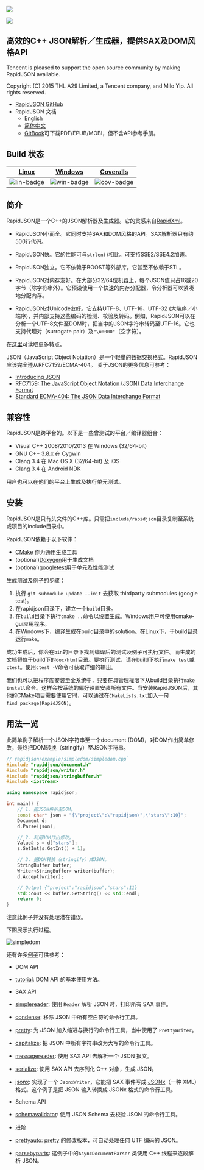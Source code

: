 ![](doc/logo/rapidjson.png)

![](https://img.shields.io/badge/release-v1.0.2-blue.png)

## 高效的C++ JSON解析／生成器，提供SAX及DOM风格API

Tencent is pleased to support the open source community by making RapidJSON available.

Copyright (C) 2015 THL A29 Limited, a Tencent company, and Milo Yip. All rights reserved.

* [RapidJSON GitHub](https://github.com/miloyip/rapidjson/)
* RapidJSON 文档
  * [English](http://rapidjson.org/)
  * [简体中文](http://rapidjson.org/zh-cn/)
  * [GitBook](https://www.gitbook.com/book/miloyip/rapidjson/)可下载PDF/EPUB/MOBI，但不含API参考手册。

## Build 状态

| [Linux][lin-link] | [Windows][win-link] | [Coveralls][cov-link] |
| :---------------: | :-----------------: | :-------------------: |
| ![lin-badge]      | ![win-badge]        | ![cov-badge]          |

[lin-badge]: https://travis-ci.org/miloyip/rapidjson.png?branch=master "Travis build status"
[lin-link]:  https://travis-ci.org/miloyip/rapidjson "Travis build status"
[win-badge]: https://ci.appveyor.com/api/projects/status/u658dcuwxo14a8m9/branch/master "AppVeyor build status"
[win-link]:  https://ci.appveyor.com/project/miloyip/rapidjson/branch/master "AppVeyor build status"
[cov-badge]: https://coveralls.io/repos/miloyip/rapidjson/badge.png?branch=master
[cov-link]:  https://coveralls.io/r/miloyip/rapidjson?branch=master

## 简介

RapidJSON是一个C++的JSON解析器及生成器。它的灵感来自[RapidXml](http://rapidxml.sourceforge.net/)。

* RapidJSON小而全。它同时支持SAX和DOM风格的API。SAX解析器只有约500行代码。

* RapidJSON快。它的性能可与`strlen()`相比。可支持SSE2/SSE4.2加速。

* RapidJSON独立。它不依赖于BOOST等外部库。它甚至不依赖于STL。

* RapidJSON对内存友好。在大部分32/64位机器上，每个JSON值只占16或20字节（除字符串外）。它预设使用一个快速的内存分配器，令分析器可以紧凑地分配内存。

* RapidJSON对Unicode友好。它支持UTF-8、UTF-16、UTF-32 (大端序／小端序)，并内部支持这些编码的检测、校验及转码。例如，RapidJSON可以在分析一个UTF-8文件至DOM时，把当中的JSON字符串转码至UTF-16。它也支持代理对（surrogate pair）及`"\u0000"`（空字符）。

在[这里](doc/features.md)可读取更多特点。

JSON（JavaScript Object Notation）是一个轻量的数据交换格式。RapidJSON应该完全遵从RFC7159/ECMA-404。 关于JSON的更多信息可参考：
* [Introducing JSON](http://json.org/)
* [RFC7159: The JavaScript Object Notation (JSON) Data Interchange Format](http://www.ietf.org/rfc/rfc7159.txt)
* [Standard ECMA-404: The JSON Data Interchange Format](http://www.ecma-international.org/publications/standards/Ecma-404.htm)

## 兼容性

RapidJSON是跨平台的。以下是一些曾测试的平台／编译器组合：
* Visual C++ 2008/2010/2013 在 Windows (32/64-bit)
* GNU C++ 3.8.x 在 Cygwin
* Clang 3.4 在 Mac OS X (32/64-bit) 及 iOS
* Clang 3.4 在 Android NDK

用户也可以在他们的平台上生成及执行单元测试。

## 安装

RapidJSON是只有头文件的C++库。只需把`include/rapidjson`目录复制至系统或项目的include目录中。

RapidJSON依赖于以下软件：
* [CMake](http://www.cmake.org) 作为通用生成工具
* (optional)[Doxygen](http://www.doxygen.org)用于生成文档
* (optional)[googletest](https://code.google.com/p/googletest/)用于单元及性能测试

生成测试及例子的步骤：

1. 执行 `git submodule update --init` 去获取 thirdparty submodules (google test)。
2. 在rapidjson目渌下，建立一个`build`目录。
3. 在`build`目录下执行`cmake ..`命令以设置生成。Windows用户可使用cmake-gui应用程序。
4. 在Windows下，编译生成在build目录中的solution。在Linux下，于build目录运行`make`。

成功生成后，你会在`bin`的目录下找到编译后的测试及例子可执行文件。而生成的文档将位于build下的`doc/html`目录。要执行测试，请在build下执行`make test`或`ctest`。使用`ctest -V`命令可获取详细的输出。

我们也可以把程序库安装至全系统中，只要在具管理權限下从build目录执行`make install`命令。这样会按系统的偏好设置安装所有文件。当安装RapidJSON后，其他的CMake项目需要使用它时，可以通过在`CMakeLists.txt`加入一句`find_package(RapidJSON)`。

## 用法一览

此简单例子解析一个JSON字符串至一个document (DOM)，对DOM作出简单修改，最终把DOM转换（stringify）至JSON字符串。

~~~~~~~~~~cpp
// rapidjson/example/simpledom/simpledom.cpp`
#include "rapidjson/document.h"
#include "rapidjson/writer.h"
#include "rapidjson/stringbuffer.h"
#include <iostream>

using namespace rapidjson;

int main() {
    // 1. 把JSON解析至DOM。
    const char* json = "{\"project\":\"rapidjson\",\"stars\":10}";
    Document d;
    d.Parse(json);

    // 2. 利用DOM作出修改。
    Value& s = d["stars"];
    s.SetInt(s.GetInt() + 1);

    // 3. 把DOM转换（stringify）成JSON。
    StringBuffer buffer;
    Writer<StringBuffer> writer(buffer);
    d.Accept(writer);

    // Output {"project":"rapidjson","stars":11}
    std::cout << buffer.GetString() << std::endl;
    return 0;
}
~~~~~~~~~~

注意此例子并没有处理潜在错误。

下图展示执行过程。

![simpledom](doc/diagram/simpledom.png)

还有许多[例子](https://github.com/miloyip/rapidjson/tree/master/example)可供参考：

* DOM API
 * [tutorial](https://github.com/miloyip/rapidjson/blob/master/example/tutorial/tutorial.cpp): DOM API 的基本使用方法。

* SAX API
 * [simplereader](https://github.com/miloyip/rapidjson/blob/master/example/simplereader/simplereader.cpp): 使用 `Reader` 解析 JSON 时，打印所有 SAX 事件。
 * [condense](https://github.com/miloyip/rapidjson/blob/master/example/condense/condense.cpp): 移除 JSON 中所有空白符的命令行工具。
 * [pretty](https://github.com/miloyip/rapidjson/blob/master/example/pretty/pretty.cpp): 为 JSON 加入缩进与换行的命令行工具，当中使用了 `PrettyWriter`。
 * [capitalize](https://github.com/miloyip/rapidjson/blob/master/example/capitalize/capitalize.cpp): 把 JSON 中所有字符串改为大写的命令行工具。
 * [messagereader](https://github.com/miloyip/rapidjson/blob/master/example/messagereader/messagereader.cpp): 使用 SAX API 去解析一个 JSON 报文。
 * [serialize](https://github.com/miloyip/rapidjson/blob/master/example/serialize/serialize.cpp): 使用 SAX API 去序列化 C++ 对象，生成 JSON。
 * [jsonx](https://github.com/miloyip/rapidjson/blob/master/example/jsonx/jsonx.cpp): 实现了一个 `JsonxWriter`，它能把 SAX 事件写成 [JSONx](https://www-01.ibm.com/support/knowledgecenter/SS9H2Y_7.1.0/com.ibm.dp.doc/json_jsonx.html)（一种 XML）格式。这个例子是把 JSON 输入转换成 JSONx 格式的命令行工具。

* Schema API
 * [schemavalidator](https://github.com/miloyip/rapidjson/blob/master/example/schemavalidator/schemavalidator.cpp): 使用 JSON Schema 去校验 JSON 的命令行工具。
 
* 进阶
 * [prettyauto](https://github.com/miloyip/rapidjson/blob/master/example/prettyauto/prettyauto.cpp): [pretty](https://github.com/miloyip/rapidjson/blob/master/example/pretty/pretty.cpp) 的修改版本，可自动处理任何 UTF 编码的 JSON。
 * [parsebyparts](https://github.com/miloyip/rapidjson/blob/master/example/parsebyparts/parsebyparts.cpp): 这例子中的`AsyncDocumentParser` 类使用 C++ 线程来逐段解析 JSON。
